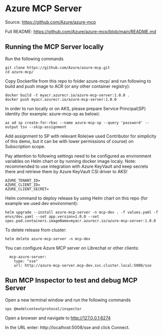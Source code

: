 # Azure MCP Server

Source: https://github.com/Azure/azure-mcp

Full README: https://github.com/Azure/azure-mcp/blob/main/README.md

## Running the MCP Server locally 
Run the following commands
```
git clone https://github.com/Azure/azure-mcp.git
cd azure-mcp/
```
Copy Dockerfile from this repo to folder azure-mcp/ and run following to build and push image to ACR (or any other container registry):
```
docker build -t myacr.azurecr.io/azure-mcp-server:1.0.0 .
docker push myacr.azurecr.io/azure-mcp-server:1.0.0
```

In order to run locally or on AKS, please prepare Service Principal(SP) identity (for example: azure-mcp-sp as below):
```
az ad sp create-for-rbac --name azure-mcp-sp --query 'password' --output tsv --skip-assignment
```
Add assignment to SP with relevant Role(we used Contributor for simplicity of this demo, but it can be with lower permissions of course) on Subscription scope.

Pay attention to following settings need to be configured as environment variables on Helm chart or by running docker image localy.
Note: recommended to use integration with Azure KeyVault and keep secrets there and retrieve them by Azure KeyVault CSI driver to AKS!
```
AZURE_TENANT_ID=
AZURE_CLIENT_ID=
AZURE_CLIENT_SECRET=
```

Helm command to deploy release by using Helm chart on this repo (for example we used dev environment):
```
helm upgrade --install azure-mcp-server -n mcp-dev . -f values.yaml -f envs/dev.yaml --set app.version=1.0.0 --set spec.pod.containers.imageName=myacr.azurecr.io/azure-mcp-server:1.0.0
```
To delete release from cluster:
```
helm delete azure-mcp-server -n mcp-dev
```

You can configure Azure MCP server on Librechat or other clients:
```
  mcp-azure-server:
    type: "sse"
	url: http://azure-mcp-server.mcp-dev.svc.cluster.local:5008/sse
```


## Run MCP Inspector to test and debug MCP Server
Open a new terminal window and run the following commands
```
npx @modelcontextprotocol/inspector
```

Open a browser and navigate to http://127.0.0.1:6274

In the URL enter: http://localhost:5008/sse and click Connect. 




    